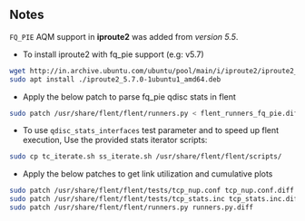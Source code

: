 ## Notes
`FQ_PIE` AQM support in **iproute2** was added from _version 5.5_.
- To install iproute2 with fq_pie support (e.g: v5.7)

```bash
wget http://in.archive.ubuntu.com/ubuntu/pool/main/i/iproute2/iproute2_5.7.0-1ubuntu1_amd64.deb
sudo apt install ./iproute2_5.7.0-1ubuntu1_amd64.deb
```

- Apply the below patch to parse fq_pie qdisc stats in flent
```bash
sudo patch /usr/share/flent/flent/runners.py < flent_runners_fq_pie.diff
```

- To use `qdisc_stats_interfaces` test parameter and to speed up flent execution, Use the provided stats iterator scripts:

```bash
sudo cp tc_iterate.sh ss_iterate.sh /usr/share/flent/flent/scripts/
```

- Apply the below patches to get link utilization and cumulative plots

```bash
sudo patch /usr/share/flent/flent/tests/tcp_nup.conf tcp_nup.conf.diff
sudo patch /usr/share/flent/flent/tests/tcp_stats.inc tcp_stats.inc.diff
sudo patch /usr/share/flent/flent/runners.py runners.py.diff
```